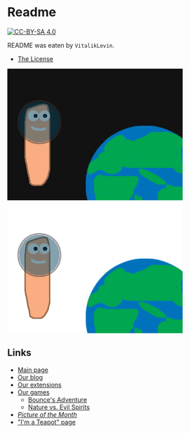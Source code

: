# Readme

[![CC-BY-SA 4.0](https://img.shields.io/badge/License-CC%20BY--SA%204.0-darklight.svg)](https://creativecommons.org/licenses/by-sa/4.0/)

README was eaten by `VitalikLevin`.

- [The License](/LICENSE.txt)

![Worm in Space](files/images/spaceworm.png#gh-light-mode-only)
![Worm in Real Space](files/images/spaceworm-dark.png#gh-dark-mode-only)

## Links
- [Main page](https://vitaliklevin.github.io/)
- [Our blog](https://vitaliklevin.github.io/blog/)
- [Our extensions](https://vitaliklevin.github.io/exts/)
- [Our games](https://vitaliklevin.github.io/games)
  - [Bounce's Adventure](https://vitaliklevin.github.io/games/bsa/)
  - [Nature vs. Evil Spirits](https://vitaliklevin.github.io/games/nves/)
- _[Picture of the Month](https://vitaliklevin.github.io/picofmonth/)_
- ["I'm a Teapot" page](https://vitaliklevin.github.io/teapot/)